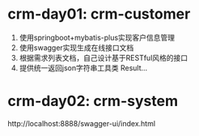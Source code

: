 # crm-day01: crm-customer
1. 使用springboot+mybatis-plus实现客户信息管理
2. 使用swagger实现生成在线接口文档
3. 根据需求列表文档，自己设计基于RESTful风格的接口
4. 提供统一返回json字符串工具类 Result...

# crm-day02: crm-system
http://localhost:8888/swagger-ui/index.html


